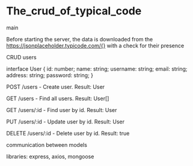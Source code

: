 # The_crud_of_typical_code
main

Before starting the server, the data is downloaded from the https://jsonplaceholder.typicode.com/{} with a check for their presence


CRUD users

interface User { id: number; name: string; username: string; email: string; address: string; password: string; }

POST /users - Create user. Result: User

GET /users - Find all users. Result: User[]

GET /users/:id - Find user by id. Result: User

PUT /users/:id - Update user by id. Result: User

DELETE /users/:id - Delete user by id. Result: true

communication between models

libraries: express, axios, mongoose
